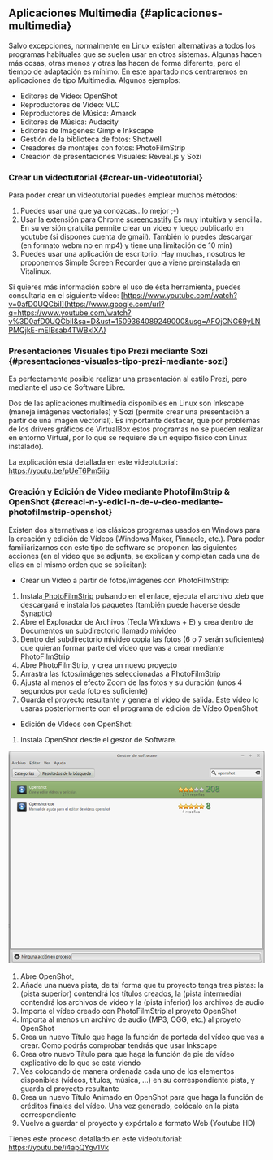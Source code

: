 ## Aplicaciones Multimedia {#aplicaciones-multimedia}

Salvo excepciones, normalmente en Linux existen alternativas a todos los programas habituales que se suelen usar en otros sistemas. Algunas hacen más cosas, otras menos y otras las hacen de forma diferente, pero el tiempo de adaptación es mínimo. En este apartado nos centraremos en aplicaciones de tipo Multimedia. Algunos ejemplos:

*   Editores de Vídeo: OpenShot
*   Reproductores de Vídeo: VLC
*   Reproductores de Música: Amarok
*   Editores de Música: Audacity
*   Editores de Imágenes: Gimp e Inkscape
*   Gestión de la biblioteca de fotos: Shotwell
*   Creadores de montajes con fotos: PhotoFilmStrip
*   Creación de presentaciones Visuales: Reveal.js y Sozi

### Crear un videotutorial {#crear-un-videotutorial}

Para poder crear un videotutorial puedes emplear muchos métodos:

1.  Puedes usar una que ya conozcas...lo mejor ;-)
2.  Usar la extensión para Chrome [screencastify](https://www.google.com/url?q=https://chrome.google.com/webstore/detail/screencastify-screen-vide/mmeijimgabbpbgpdklnllpncmdofkcpn&sa=D&ust=1509364089249000&usg=AFQjCNE-1SCPwYULFEMcMxUxd6cLJ2mhJg) Es muy intuitiva y sencilla. En su versión gratuita permite crear un video y luego publicarlo en youtube (si dispones cuenta de gmail). También lo puedes descargar (en formato webm no en mp4) y tiene una limitación de 10 min)
3.  Puedes usar una aplicación de escritorio. Hay muchas, nosotros te proponemos Simple Screen Recorder que a viene preinstalada en Vitalinux.

Si quieres más información sobre el uso de ésta herramienta, puedes consultarla en el siguiente vídeo: [https://www.youtube.com/watch?v=0afD0UQCbiI](https://www.google.com/url?q=https://www.youtube.com/watch?v%3D0afD0UQCbiI&sa=D&ust=1509364089249000&usg=AFQjCNG69yLNPMQjkE-mEIBsab4TWBxlXA)

### Presentaciones Visuales tipo Prezi mediante Sozi {#presentaciones-visuales-tipo-prezi-mediante-sozi}

Es perfectamente posible realizar una presentación al estilo Prezi, pero mediante el uso de Software Libre.

Dos de las aplicaciones multimedia disponibles en Linux son Inkscape (maneja imágenes vectoriales) y Sozi (permite crear una presentación a partir de una imagen vectorial). Es importante destacar, que por problemas de los drivers gráficos de VirtualBox estos programas no se pueden realizar en entorno Virtual, por lo que se requiere de un equipo físico con Linux instalado).

La explicación está detallada en este videotutorial: https://youtu.be/pUeT6Pm5iig

### Creación y Edición de Vídeo mediante PhotofilmStrip &amp; OpenShot {#creaci-n-y-edici-n-de-v-deo-mediante-photofilmstrip-openshot}

Existen dos alternativas a los clásicos programas usados en Windows para la creación y edición de Vídeos (Windows Maker, Pinnacle, etc.). Para poder familiarizarnos con este tipo de software se proponen las siguientes acciones (en el vídeo que se adjunta, se explican y completan cada una de ellas en el mismo orden que se solicitan):

*   Crear un Vídeo a partir de fotos/imágenes con PhotoFilmStrip:

1.  Instala[ PhotoFilmStrip](https://www.google.com/url?q=https://sourceforge.net/projects/photostoryx/files/photofilmstrip/3.0.2/photofilmstrip_3.0.2-1_all.deb/download&sa=D&ust=1509364089252000&usg=AFQjCNH4l5ZhVjpqM_Au7kOIBDxK7_mTcA) pulsando en el enlace, ejecuta el archivo .deb que descargará e instala los paquetes (también puede hacerse desde Synaptic)
2.  Abre el Explorador de Archivos (Tecla Windows + E) y crea dentro de Documentos un subdirectorio llamado mivideo 
3.  Dentro del subdirectorio mivideo copia las fotos (6 o 7 serán suficientes) que quieran formar parte del vídeo que vas a crear mediante PhotoFilmStrip
4.  Abre PhotoFilmStrip, y crea un nuevo proyecto
5.  Arrastra las fotos/imágenes seleccionadas a PhotoFilmStrip
6.  Ajusta al menos el efecto Zoom de las fotos y su duración (unos 4 segundos por cada foto es suficiente)
7.  Guarda el proyecto resultante y genera el vídeo de salida. Este vídeo lo usaras posteriormente con el programa de edición de Vídeo OpenShot

*   Edición de Vídeos con OpenShot:

1.  Instala OpenShot desde el gestor de Software.

![](images/image4.png)

1.  Abre OpenShot,
2.  Añade una nueva pista, de tal forma que tu proyecto tenga tres pistas: la (pista superior) contendrá los títulos creados, la (pista intermedia) contendrá los archivos de vídeo y la (pista inferior) los archivos de audio
3.  Importa el vídeo creado con PhotoFilmStrip al proyeto OpenShot
4.  Importa al menos un archivo de audio (MP3, OGG, etc.) al proyeto OpenShot
5.  Crea un nuevo Título que haga la función de portada del vídeo que vas a crear. Como podrás comprobar tendrás que usar Inkscape
6.  Crea otro nuevo Título para que haga la función de pie de vídeo explicativo de lo que se esta viendo
7.  Ves colocando de manera ordenada cada uno de los elementos disponibles (vídeos, títulos, música, ...) en su correspondiente pista, y guarda el proyecto resultante
8.  Crea un nuevo Título Animado en OpenShot para que haga la función de créditos finales del vídeo. Una vez generado, colócalo en la pista correspondiente
9.  Vuelve a guardar el proyecto y expórtalo a formato Web (Youtube HD)

Tienes este proceso detallado en este videotutorial:  https://youtu.be/i4apQYgv1Vk